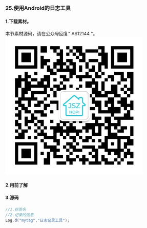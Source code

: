 ### 25.使用Android的日志工具
#### 1.下载素材。
本节素材源码，请在公众号回复" AS12144 "。
![title](https://raw.githubusercontent.com/JSZNopi/JSZImage/master/gitnote/2019/10/30/WXCODE-1572446034519.jpeg)

#### 2.用前了解


#### 3.源码
```java
//1.标签名
//2.记录的信息
Log.d("mytag","日志记录工具");
```